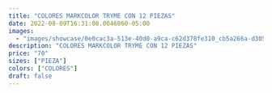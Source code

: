 ```yaml
---
title: "COLORES MARKCOLOR TRYME CON 12 PIEZAS"
date: 2022-08-09T16:31:08.0046860-05:00
images:
  - "images/showcase/0e0cac3a-513e-40d0-a9ca-c62d378fe310_cb5a266a-d305-48f3-9efa-992a8087e0ac.webp"
description: "COLORES MARKCOLOR TRYME CON 12 PIEZAS"
price: "70"
sizes: ["PIEZA"]
colors: ["COLORES"]
draft: false
---
```

